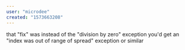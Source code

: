 ```yaml
---
user: "microdee"
created: "1573663208"
---
```


that "fix" was instead of the "division by zero" exception you'd get an "index was out of range of spread" exception or similar
